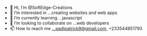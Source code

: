 - 👋 Hi, I’m @SoftEdge-Creations
- 👀 I’m interested in ...creating websites and web apps
- 🌱 I’m currently learning ...javascript
- 💞️ I’m looking to collaborate on ...web developers
- 📫 How to reach me ...padipatrick9@gmail.com, +233544851793

<!---
SoftEdge-Creations/SoftEdge-Creations is a ✨ special ✨ repository because its `README.md` (this file) appears on your GitHub profile.
You can click the Preview link to take a look at your changes.
--->
